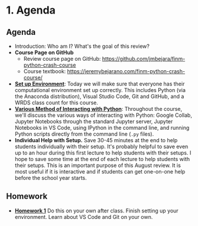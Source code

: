 # 1. Agenda

## Agenda

- Introduction: Who am I? What's the goal of this review?
- **Course Page on GitHub**
    - Review course page on GitHub: https://github.com/jmbejara/finm-python-crash-course
    - Course textbook: https://jeremybejarano.com/finm-python-crash-course/
- [**Set up Environment**](./01_setting_up_environment.md): Today we will make sure that everyone has their computational environment set
up correctly. This includes Python (via the Anaconda distribution), Visual
Studio Code, Git and GitHub, and a WRDS class count for this course.
- [**Various Method of Interacting with Python**](./01_methods_for_using_python.md): Throughout the course, we'll
discuss the various ways of interacting with Python: Google Collab, Jupyter
Notebooks through the standard Jupyter server, Jupyter Notebooks in VS Code,
using IPython in the command line, and running Python scripts directly from the
command line (`.py` files).
- **Individual Help with Setup.** Save 30-45 minutes at the end to help students individually with their setup. It's probably helpful to save even up to an hour
during this first lecture to help students with their setups. I hope to save some time at the end of each lecture to help students with their setups.
This is an important purpose of this August review. It is most useful if it is interactive and if students can get one-on-one help before
the school year starts.

## Homework 

- [**Homework 1**](./HW1.md) Do this on your own after class. 
Finish setting up your environment. Learn about VS Code and Git on your own.

